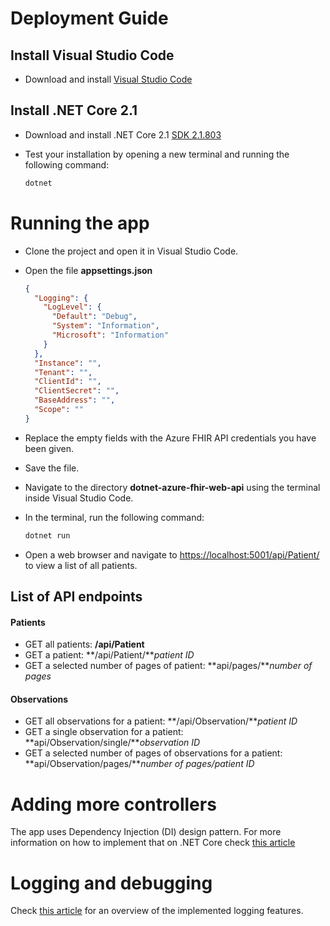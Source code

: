 # Deployment Guide

## Install Visual Studio Code

- Download and install [Visual Studio Code](https://code.visualstudio.com/)

## Install .NET Core 2.1

- Download and install .NET Core 2.1 [SDK 2.1.803](https://dotnet.microsoft.com/download/dotnet-core/2.1)
- Test your installation by opening a new terminal and running the following command:

    ```bash
    dotnet
    ```

# Running the app

- Clone the project and open it in Visual Studio Code.
- Open the file **appsettings.json**


    ```json
    {
      "Logging": {
        "LogLevel": {
          "Default": "Debug",
          "System": "Information",
          "Microsoft": "Information"
        }
      },
      "Instance": "",
      "Tenant": "",
      "ClientId": "",
      "ClientSecret": "",
      "BaseAddress": "",
      "Scope": ""
    }
    ```
- Replace the empty fields with the Azure FHIR API credentials you have been given.
- Save the file.
- Navigate to the directory **dotnet-azure-fhir-web-api** using the terminal inside Visual Studio Code.
- In the terminal, run the following command:

    ```bash
    dotnet run
    ```
- Open a web browser and navigate to [https://localhost:5001/api/Patient/](https://localhost:5001/api/Patient/) to view a list of all patients.


## List of API endpoints

#### Patients

- GET all patients: **/api/Patient**
- GET a patient: **/api/Patient/***patient ID*
- GET a selected number of pages of patient: **api/pages/***number of pages*


#### Observations

- GET all observations for a patient: **/api/Observation/***patient ID*
- GET a single observation for a patient: **api/Observation/single/***observation ID*
- GET a selected number of pages of observations for a patient: **api/Observation/pages/***number of pages/patient ID*


# Adding more controllers

The app uses Dependency Injection (DI) design pattern. For more information on how to implement that on .NET Core check [this article](https://docs.microsoft.com/en-us/aspnet/core/fundamentals/dependency-injection?view=aspnetcore-2.1)


# Logging and debugging

Check [this article](https://code-maze.com/net-core-web-development-part3/) for an overview of the implemented logging features.
